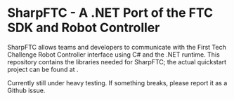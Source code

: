 # SharpFTC - A .NET Port of the FTC SDK and Robot Controller

SharpFTC allows teams and developers to communicate with the First Tech Challenge Robot Controller interface using C# and the .NET runtime. This repository contains the libraries needed for SharpFTC; the actual quickstart project can be found at [](not_added_yet).

Currently still under heavy testing. If something breaks, please report it as a Github issue.